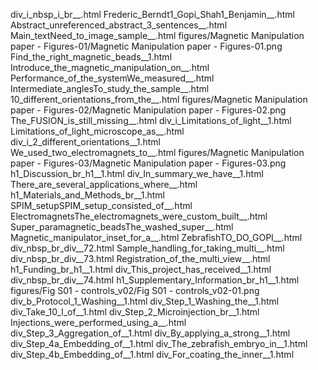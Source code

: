 div_i_nbsp_i_br__.html
Frederic_Berndt1_Gopi_Shah1_Benjamin__.html
Abstract_unreferenced_abstract_3_sentences__.html
Main_textNeed_to_image_sample__.html
figures/Magnetic Manipulation paper - Figures-01/Magnetic Manipulation paper - Figures-01.png
Find_the_right_magnetic_beads__1.html
Introduce_the_magnetic_manipulation_on__.html
Performance_of_the_systemWe_measured__.html
Intermediate_anglesTo_study_the_sample__.html
10_different_orientations_from_the__.html
figures/Magnetic Manipulation paper - Figures-02/Magnetic Manipulation paper - Figures-02.png
The_FUSION_is_still_missing__.html
div_i_Limitations_of_light__1.html
Limitations_of_light_microscope_as__.html
div_i_2_different_orientations__1.html
We_used_two_electromagnets_to__.html
figures/Magnetic Manipulation paper - Figures-03/Magnetic Manipulation paper - Figures-03.png
h1_Discussion_br_h1__1.html
div_In_summary_we_have__1.html
There_are_several_applications_where__.html
h1_Materials_and_Methods_br__1.html
SPIM_setupSPIM_setup_consisted_of__.html
ElectromagnetsThe_electromagnets_were_custom_built__.html
Super_paramagnetic_beadsThe_washed_super__.html
Magnetic_manipulator_inset_for_a__.html
ZebrafishTO_DO_GOPI__.html
div_nbsp_br_div__72.html
Sample_handling_for_taking_multi__.html
div_nbsp_br_div__73.html
Registration_of_the_multi_view__.html
h1_Funding_br_h1__1.html
div_This_project_has_received__1.html
div_nbsp_br_div__74.html
h1_Supplementary_Information_br_h1__1.html
figures/Fig S01 - controls_v02/Fig S01 - controls_v02-01.png
div_b_Protocol_1_Washing__1.html
div_Step_1_Washing_the__1.html
div_Take_10_l_of__1.html
div_Step_2_Microinjection_br__1.html
Injections_were_performed_using_a__.html
div_Step_3_Aggregation_of__1.html
div_By_applying_a_strong__1.html
div_Step_4a_Embedding_of__1.html
div_The_zebrafish_embryo_in__1.html
div_Step_4b_Embedding_of__1.html
div_For_coating_the_inner__1.html
